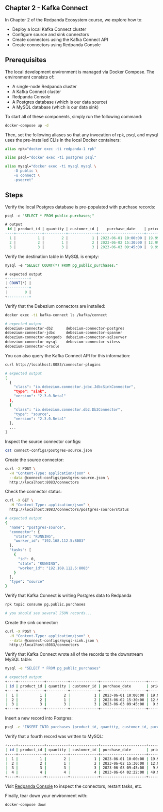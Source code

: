 ## Chapter 2 - Kafka Connect
In Chapter 2 of the Redpanda Ecosystem course, we explore how to:

- Deploy a local Kafka Connect cluster
- Configure source and sink connectors
- Create connectors using the Kafka Connect API
- Create connectors using Redpanda Console

## Prerequisites
The local development environment is managed via Docker Compose. The environment consists of:

- A single-node Redpanda cluster
- A Kafka Connect cluster
- Redpanda Console
- A Postgres database (which is our data source)
- A MySQL database (which is our data sink)

To start all of these components, simply run the following command:

```sh
docker-compose up -d
```

Then, set the following aliases so that any invocation of rpk, psql, and mysql uses the pre-installed CLIs in the local Docker containers:

```sh
alias rpk="docker exec -ti redpanda-1 rpk"

alias psql="docker exec -ti postgres psql"

alias mysql="docker exec -ti mysql mysql \
    -D public \
    -u connect \
    -psecret"
```

## Steps

Verify the local Postgres database is pre-populated with purchase records:

```sql
psql -c "SELECT * FROM public.purchases;"

# output
 id | product_id | quantity | customer_id |    purchase_date    | price | currency
----+------------+----------+-------------+---------------------+-------+----------
  1 |          1 |        2 |           1 | 2023-06-01 10:00:00 | 19.99 | USD
  2 |          2 |        1 |           2 | 2023-06-02 15:30:00 | 12.99 | USD
  3 |          3 |        3 |           3 | 2023-06-03 09:45:00 |  9.99 | US
```

Verify the destination table in MySQL is empty:

```sql
mysql -e "SELECT COUNT(*) FROM pg_public_purchases;"

# expected output
+----------+
| COUNT(*) |
+----------+
|        0 |
+----------+
```

Verify that the Debezium connectors are installed:

```sh
docker exec -ti kafka-connect ls /kafka/connect

# expected output
debezium-connector-db2	    debezium-connector-postgres
debezium-connector-jdbc     debezium-connector-spanner
debezium-connector-mongodb  debezium-connector-sqlserver
debezium-connector-mysql    debezium-connector-vitess
debezium-connector-oracle
```

You can also query the Kafka Connect API for this information:

```sh
curl http://localhost:8083/connector-plugins

# expected output
[
  {
    "class": "io.debezium.connector.jdbc.JdbcSinkConnector",
    "type": "sink",
    "version": "2.3.0.Beta1"
  },
  {
    "class": "io.debezium.connector.db2.Db2Connector",
    "type": "source",
    "version": "2.3.0.Beta1"
  },
  ...
]
```

Inspect the source connector configs:

```sh
cat connect-configs/postgres-source.json
```

Create the source connector:

```sh
curl -X POST \
  -H "Content-Type: application/json" \
  --data @connect-configs/postgres-source.json \
  http://localhost:8083/connectors
```

Check the connector status:

```sh
curl -X GET \
  -H "Content-Type: application/json" \
  http://localhost:8083/connectors/postgres-source/status

# expected output
{
  "name": "postgres-source",
  "connector": {
    "state": "RUNNING",
    "worker_id": "192.168.112.5:8083"
  },
  "tasks": [
    {
      "id": 0,
      "state": "RUNNING",
      "worker_id": "192.168.112.5:8083"
    }
  ],
  "type": "source"
}
```

Verify that Kafka Connect is writing Postgres data to Redpanda

```sh
rpk topic consume pg.public.purchases

# you should see several JSON records...
```

Create the sink connector:

```sh
curl -X POST \
  -H "Content-Type: application/json" \
  --data @connect-configs/mysql-sink.json \
  http://localhost:8083/connectors
```

Verify that Kafka Connect wrote all of the records to the downstream MySQL table:

```sh
mysql -e "SELECT * FROM pg_public_purchases"

# expected output
+----+------------+----------+-------------+---------------------+-------+----------+
| id | product_id | quantity | customer_id | purchase_date       | price | currency |
+----+------------+----------+-------------+---------------------+-------+----------+
|  1 |          1 |        2 |           1 | 2023-06-01 10:00:00 | 19.99 | USD      |
|  2 |          2 |        1 |           2 | 2023-06-02 15:30:00 | 12.99 | USD      |
|  3 |          3 |        3 |           3 | 2023-06-03 09:45:00 |  9.99 | USD      |
+----+------------+----------+-------------+---------------------+-------+----------+
```

Insert a new record into Postgres:

```sh
psql -c "INSERT INTO purchases (product_id, quantity, customer_id, purchase_date, price, currency) VALUES (4, 4, 4, '2023-06-04 02:22:00', 49.99, 'USD');"
```

Verify that a fourth record was written to MySQL:

```sh
+----+------------+----------+-------------+---------------------+-------+----------+
| id | product_id | quantity | customer_id | purchase_date       | price | currency |
+----+------------+----------+-------------+---------------------+-------+----------+
|  1 |          1 |        2 |           1 | 2023-06-01 10:00:00 | 19.99 | USD      |
|  2 |          2 |        1 |           2 | 2023-06-02 15:30:00 | 12.99 | USD      |
|  3 |          3 |        3 |           3 | 2023-06-03 09:45:00 |  9.99 | USD      |
|  4 |          4 |        4 |           4 | 2023-06-04 02:22:00 | 49.99 | USD      |
+----+------------+----------+-------------+---------------------+-------+----------+
```

Visit [Redpanda Console](http://localhost:8080/connect-clusters/demo) to inspect the connectors, restart tasks, etc.

Finally, tear down your environment with:

```sh
docker-compose down
```
